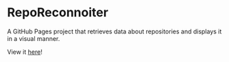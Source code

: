 # RepoReconnoiter
A GitHub Pages project that retrieves data about repositories and displays it in a visual manner.

View it [here](https://lunarlite.github.io/RepoReconnoiter/)!
